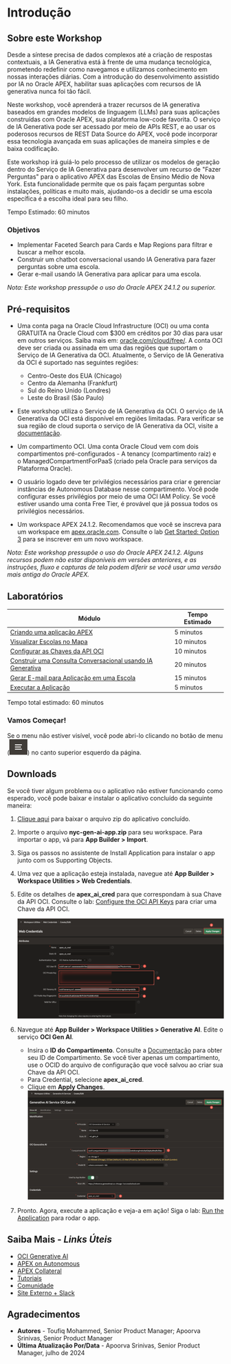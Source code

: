 # Introdução

## Sobre este Workshop

Desde a síntese precisa de dados complexos até a criação de respostas contextuais, a IA Generativa está à frente de uma mudança tecnológica, prometendo redefinir como navegamos e utilizamos conhecimento em nossas interações diárias. Com a introdução do desenvolvimento assistido por IA no Oracle APEX, habilitar suas aplicações com recursos de IA generativa nunca foi tão fácil.

Neste workshop, você aprenderá a trazer recursos de IA generativa baseados em grandes modelos de linguagem (LLMs) para suas aplicações construídas com Oracle APEX, sua plataforma low-code favorita. O serviço de IA Generativa pode ser acessado por meio de APIs REST, e ao usar os poderosos recursos de REST Data Source do APEX, você pode incorporar essa tecnologia avançada em suas aplicações de maneira simples e de baixa codificação.

<!-- ## O que é o serviço de IA Generativa da OCI?

[Oracle Cloud Infrastructure Generative AI](https://www.oracle.com/artificial-intelligence/generative-ai/large-language-models/) é um serviço totalmente gerenciado que fornece um conjunto de modelos de linguagem de última geração e personalizáveis que cobrem uma ampla variedade de casos de uso para geração de texto. A IA Generativa atualmente suporta os seguintes modelos fundamentais pré-treinados disponíveis da Meta e Cohere:

- Llama 2
- Command
- Summarize
- Embed

Você pode ler mais sobre esses modelos na [documentação](https://docs.oracle.com/en-us/iaas/Content/generative-ai/pretrained-models.htm). -->

Este workshop irá guiá-lo pelo processo de utilizar os modelos de geração dentro do Serviço de IA Generativa para desenvolver um recurso de "Fazer Perguntas" para o aplicativo APEX das Escolas de Ensino Médio de Nova York. Esta funcionalidade permite que os pais façam perguntas sobre instalações, políticas e muito mais, ajudando-os a decidir se uma escola específica é a escolha ideal para seu filho.

Tempo Estimado: 60 minutos

### **Objetivos**

* Implementar Faceted Search para Cards e Map Regions para filtrar e buscar a melhor escola.
* Construir um chatbot conversacional usando IA Generativa para fazer perguntas sobre uma escola.
* Gerar e-mail usando IA Generativa para aplicar para uma escola.

*Nota: Este workshop pressupõe o uso do Oracle APEX 24.1.2 ou superior.*

## Pré-requisitos

- Uma conta paga na Oracle Cloud Infrastructure (OCI) ou uma conta GRATUITA na Oracle Cloud com $300 em créditos por 30 dias para usar em outros serviços. Saiba mais em: [oracle.com/cloud/free/](https://www.oracle.com/cloud/free/). A conta OCI deve ser criada ou assinada em uma das regiões que suportam o Serviço de IA Generativa da OCI. Atualmente, o Serviço de IA Generativa da OCI é suportado nas seguintes regiões:

    - Centro-Oeste dos EUA (Chicago)
    - Centro da Alemanha (Frankfurt)
    - Sul do Reino Unido (Londres)
    - Leste do Brasil (São Paulo)

- Este workshop utiliza o Serviço de IA Generativa da OCI. O serviço de IA Generativa da OCI está disponível em regiões limitadas. Para verificar se sua região de cloud suporta o serviço de IA Generativa da OCI, visite a [documentação](https://docs.oracle.com/en-us/iaas/Content/generative-ai/overview.htm#regions).

- Um compartimento OCI. Uma conta Oracle Cloud vem com dois compartimentos pré-configurados - A tenancy (compartimento raiz) e o ManagedCompartmentForPaaS (criado pela Oracle para serviços da Plataforma Oracle).

- O usuário logado deve ter privilégios necessários para criar e gerenciar instâncias de Autonomous Database nesse compartimento. Você pode configurar esses privilégios por meio de uma OCI IAM Policy. Se você estiver usando uma conta Free Tier, é provável que já possua todos os privilégios necessários.

- Um workspace APEX 24.1.2. Recomendamos que você se inscreva para um workspace em [apex.oracle.com](https://apex.oracle.com). Consulte o lab [Get Started: Option 3](?lab=1-sign-up-apex#Option3:apexoraclecom) para se inscrever em um novo workspace.

*Nota: Este workshop pressupõe o uso do Oracle APEX 24.1.2. Alguns recursos podem não estar disponíveis em versões anteriores, e as instruções, fluxo e capturas de tela podem diferir se você usar uma versão mais antiga do Oracle APEX.*

## Laboratórios

| Módulo | Tempo Estimado |
| --- | --- |
| [Criando uma aplicação APEX](?lab=1-create-app) | 5 minutos |
| [Visualizar Escolas no Mapa](?lab=2-schools-on-map) | 10 minutos |
| [Configurar as Chaves da API OCI](?lab=3-configure-oci) | 10 minutos |
| [Construir uma Consulta Conversacional usando IA Generativa](?lab=4-using-genai) | 20 minutos |
| [Gerar E-mail para Aplicação em uma Escola](?lab=5-apply-to-school) | 15 minutos |
| [Executar a Aplicação](?lab=6-run-app) | 5 minutos |

Tempo total estimado: 60 minutos

### **Vamos Começar!**

Se o menu não estiver visível, você pode abri-lo clicando no botão de menu (![Ícone do Menu](./images/menu-button.png)) no canto superior esquerdo da página.

## Downloads

Se você tiver algum problema ou o aplicativo não estiver funcionando como esperado, você pode baixar e instalar o aplicativo concluído da seguinte maneira:

1. [Clique aqui](https://c4u04.objectstorage.us-ashburn-1.oci.customer-oci.com/p/EcTjWk2IuZPZeNnD_fYMcgUhdNDIDA6rt9gaFj_WZMiL7VvxPBNMY60837hu5hga/n/c4u04/b/livelabsfiles/o/labfiles/nyc-gen-ai-app.zip) para baixar o arquivo zip do aplicativo concluído.

2. Importe o arquivo **nyc-gen-ai-app.zip** para seu workspace. Para importar o app, vá para **App Builder > Import**.

3. Siga os passos no assistente de Install Application para instalar o app junto com os Supporting Objects.

4. Uma vez que a aplicação esteja instalada, navegue até **App Builder > Workspace Utilities > Web Credentials**.

5. Edite os detalhes de **apex\_ai\_cred** para que correspondam à sua Chave da API OCI. Consulte o lab: [Configure the OCI API Keys](?lab=3-configure-oci) para criar uma Chave da API OCI.

     ![Página de Credenciais da Web](images/edit-web-cred.png " ")
6. Navegue até **App Builder > Workspace Utilities > Generative AI**. Edite o serviço **OCI Gen AI**.

    - Insira o **ID do Compartimento**. Consulte a [Documentação](https://docs.oracle.com/en-us/iaas/Content/GSG/Tasks/contactingsupport_topic-Locating_Oracle_Cloud_Infrastructure_IDs.htm#:~:text=Finding%20the%20OCID%20of%20a,displayed%20next%20to%20each%20compartment.) para obter seu ID de Compartimento. Se você tiver apenas um compartimento, use o OCID do arquivo de configuração que você salvou ao criar sua Chave da API OCI.
    - Para Credential, selecione **apex\_ai\_cred**.
    - Clique em **Apply Changes**.
    ![Página de IA Generativa](images/edit-oci-genai.png " ")

7. Pronto. Agora, execute a aplicação e veja-a em ação! Siga o lab: [Run the Application](?lab=6-run-app) para rodar o app.

## Saiba Mais - *Links Úteis*

- [OCI Generative AI](https://www.oracle.com/artificial-intelligence/generative-ai/large-language-models/)
- [APEX on Autonomous](https://apex.oracle.com/autonomous)
- [APEX Collateral](https://www.oracle.com/database/technologies/appdev/apex/collateral.html)
- [Tutoriais](https://apex.oracle.com/en/learn/tutorials)
- [Comunidade](https://apex.oracle.com/community)
- [Site Externo + Slack](http://apex.world)

## Agradecimentos

 - **Autores** - Toufiq Mohammed, Senior Product Manager; Apoorva Srinivas, Senior Product Manager
 - **Última Atualização Por/Data** - Apoorva Srinivas, Senior Product Manager, julho de 2024